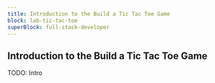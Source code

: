 ```yaml
---
title: Introduction to the Build a Tic Tac Toe Game
block: lab-tic-tac-toe
superBlock: full-stack-developer
---
```


## Introduction to the Build a Tic Tac Toe Game

TODO: Intro
